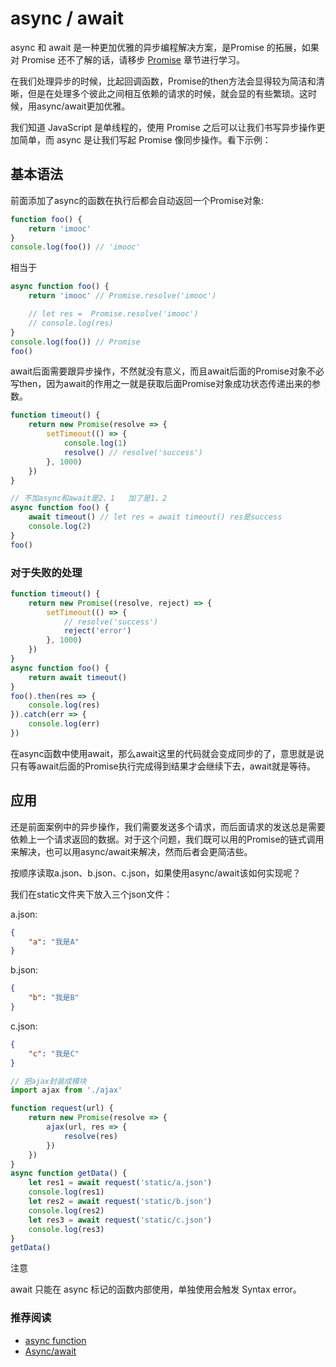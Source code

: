 # async / await

async 和 await 是一种更加优雅的异步编程解决方案，是Promise 的拓展，如果对 Promise 还不了解的话，请移步 [Promise](http://es.xiecheng.live/es6/promise.html) 章节进行学习。

在我们处理异步的时候，比起回调函数，Promise的then方法会显得较为简洁和清晰，但是在处理多个彼此之间相互依赖的请求的时候，就会显的有些繁琐。这时候，用async/await更加优雅。

我们知道 JavaScript 是单线程的，使用 Promise 之后可以让我们书写异步操作更加简单，而 async 是让我们写起 Promise 像同步操作。看下示例：

## 基本语法

前面添加了async的函数在执行后都会自动返回一个Promise对象:

```js
function foo() {
    return 'imooc'
}
console.log(foo()) // 'imooc'
```

相当于

```js
async function foo() {
    return 'imooc' // Promise.resolve('imooc')

    // let res =  Promise.resolve('imooc')
    // console.log(res)
}
console.log(foo()) // Promise
foo()
```

await后面需要跟异步操作，不然就没有意义，而且await后面的Promise对象不必写then，因为await的作用之一就是获取后面Promise对象成功状态传递出来的参数。

```js
function timeout() {
    return new Promise(resolve => {
        setTimeout(() => {
            console.log(1)
            resolve() // resolve('success')
        }, 1000)
    })
}

// 不加async和await是2、1   加了是1、2
async function foo() {
    await timeout() // let res = await timeout() res是success
    console.log(2)
}
foo()
```

### 对于失败的处理

```js
function timeout() {
    return new Promise((resolve, reject) => {
        setTimeout(() => {
            // resolve('success')
            reject('error')
        }, 1000)
    })
}
async function foo() {
    return await timeout()
}
foo().then(res => {
    console.log(res)
}).catch(err => {
    console.log(err)
})
```

在async函数中使用await，那么await这里的代码就会变成同步的了，意思就是说只有等await后面的Promise执行完成得到结果才会继续下去，await就是等待。

## 应用

还是前面案例中的异步操作，我们需要发送多个请求，而后面请求的发送总是需要依赖上一个请求返回的数据。对于这个问题，我们既可以用的Promise的链式调用来解决，也可以用async/await来解决，然而后者会更简洁些。

按顺序读取a.json、b.json、c.json，如果使用async/await该如何实现呢？

我们在static文件夹下放入三个json文件：

a.json:

```json
{
    "a": "我是A"
}
```

b.json:

```json
{
    "b": "我是B"
}
```

c.json:

```json
{
    "c": "我是C"
}
```

```js
// 把ajax封装成模块
import ajax from './ajax'

function request(url) {
    return new Promise(resolve => {
        ajax(url, res => {
            resolve(res)
        })
    })
}
async function getData() {
    let res1 = await request('static/a.json')
    console.log(res1)
    let res2 = await request('static/b.json')
    console.log(res2)
    let res3 = await request('static/c.json')
    console.log(res3)
}
getData()
```

注意

await 只能在 async 标记的函数内部使用，单独使用会触发 Syntax error。



### 推荐阅读

- [async function](https://developer.mozilla.org/zh-CN/docs/Web/JavaScript/Reference/Statements/async_function)
- [Async/await](https://javascript.info/async-await)